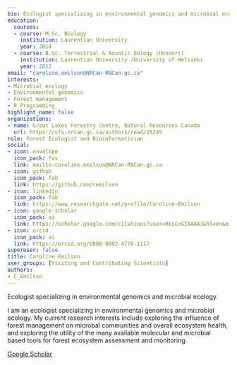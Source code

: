 ```yaml
--- 
bio: Ecologist specializing in environmental genomics and microbial ecology.
education:
  courses:
  - course: M.Sc. Biology
    institution: Laurentian University
    year: 2014
  - course: B.Sc. Terrestrial & Aquatic Eology (Honours)
    institution: Laurentian University /University of Helsinki
    year: 2012
email: "caroline.emilson@NRCan-RNCan.gc.ca"
interests:
- Microbial ecology
- Environmental genomics
- Forest management
- R Programming
highlight_name: false
organizations:
- name: Great Lakes Forestry Centre, Natural Resources Canada
  url: https://cfs.nrcan.gc.ca/authors/read/25245
role: Forest Ecologist and Bioinformatician
social:
- icon: envelope
  icon_pack: fas
  link: mailto:caroline.emilson@NRCan-RNCan.gc.ca
- icon: github
  icon_pack: fab
  link: https://github.com/cemilson
- icon: linkedin
  icon_pack: fab
  link: https://www.researchgate.net/profile/Caroline-Emilson
- icon: google-scholar
  icon_pack: ai
  link: https://scholar.google.com/citations?user=RkiCnGIAAAAJ&hl=en&oi=ao
- icon: orcid
  icon_pack: ai
  link: https://orcid.org/0000-0002-4770-1117
superuser: false
title: Caroline Emilson
user_groups: [Visiting and Contributing Scientists]
authors:
- C_Emilson
---
```




Ecologist specializing in environmental genomics and microbial ecology.

I am an ecologist specializing in environmental genomics and microbial ecology. My current research interests include exploring the influence of forest management on microbal communities and overall ecosystem health, and exploring the utility of the many available molecular and microbial based tools for forest ecosystem assessment and monitoring.

[Google Scholar](https://scholar.google.com/citations?user=RkiCnGIAAAAJ&hl=en&oi=ao)
